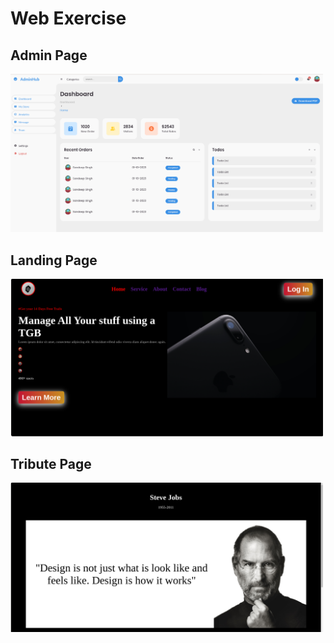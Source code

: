 # Web Exercise

## Admin Page 
<img src = "https://github.com/Sandeep-coder-app/Web-Exercise/blob/main/Admin/Screenshot%20from%202023-08-20%2016-58-46.png" width=500/>

## Landing Page
<img src="https://github.com/Sandeep-coder-app/Web-Exercise/blob/main/Landing_Page/Screenshot%20from%202023-08-08%2011-04-47.png" width=500/>

## Tribute Page
<img src="https://github.com/Sandeep-coder-app/Web-Exercise/blob/main/Tribute_Page/Screenshot%20from%202023-08-08%2011-39-03.png" width=500/>
